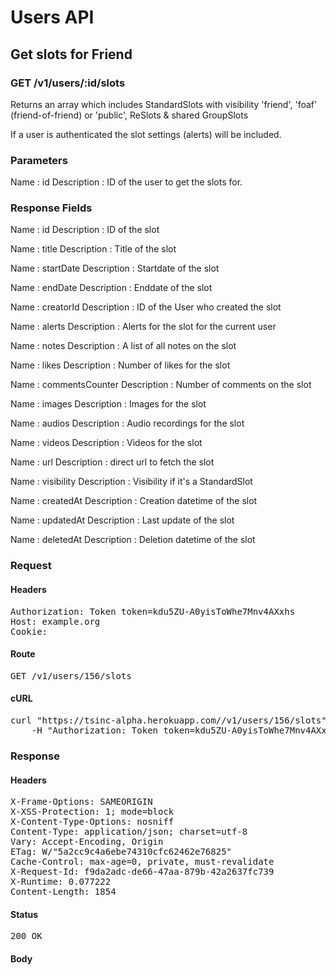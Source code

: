 # Users API

## Get slots for Friend

### GET /v1/users/:id/slots

Returns an array which includes StandardSlots with visibility &#39;friend&#39;, &#39;foaf&#39; (friend-of-friend) or &#39;public&#39;, ReSlots &amp; shared GroupSlots

If a user is authenticated the slot settings (alerts) will be included.

### Parameters

Name : id
Description : ID of the user to get the slots for.


### Response Fields

Name : id
Description : ID of the slot

Name : title
Description : Title of the slot

Name : startDate
Description : Startdate of the slot

Name : endDate
Description : Enddate of the slot

Name : creatorId
Description : ID of the User who created the slot

Name : alerts
Description : Alerts for the slot for the current user

Name : notes
Description : A list of all notes on the slot

Name : likes
Description : Number of likes for the slot

Name : commentsCounter
Description : Number of comments on the slot

Name : images
Description : Images for the slot

Name : audios
Description : Audio recordings for the slot

Name : videos
Description : Videos for the slot

Name : url
Description : direct url to fetch the slot

Name : visibility
Description : Visibility if it&#39;s a StandardSlot

Name : createdAt
Description : Creation datetime of the slot

Name : updatedAt
Description : Last update of the slot

Name : deletedAt
Description : Deletion datetime of the slot

### Request

#### Headers

<pre>Authorization: Token token=kdu5ZU-A0yisToWhe7Mnv4AXxhs
Host: example.org
Cookie: </pre>

#### Route

<pre>GET /v1/users/156/slots</pre>

#### cURL

<pre class="request">curl &quot;https://tsinc-alpha.herokuapp.com//v1/users/156/slots&quot; -X GET \
	-H &quot;Authorization: Token token=kdu5ZU-A0yisToWhe7Mnv4AXxhs&quot;</pre>

### Response

#### Headers

<pre>X-Frame-Options: SAMEORIGIN
X-XSS-Protection: 1; mode=block
X-Content-Type-Options: nosniff
Content-Type: application/json; charset=utf-8
Vary: Accept-Encoding, Origin
ETag: W/&quot;5a2cc9c4a6ebe74310cfc62462e76825&quot;
Cache-Control: max-age=0, private, must-revalidate
X-Request-Id: f9da2adc-de66-47aa-879b-42a2637fc739
X-Runtime: 0.077222
Content-Length: 1854</pre>

#### Status

<pre>200 OK</pre>

#### Body

```javascript

```
